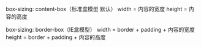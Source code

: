 box-sizing: content-box（标准盒模型 默认）
width = 内容的宽度
height = 内容的高度

box-sizing: border-box（IE盒模型）
width = border + padding + 内容的宽度
height = border + padding + 内容的高度



